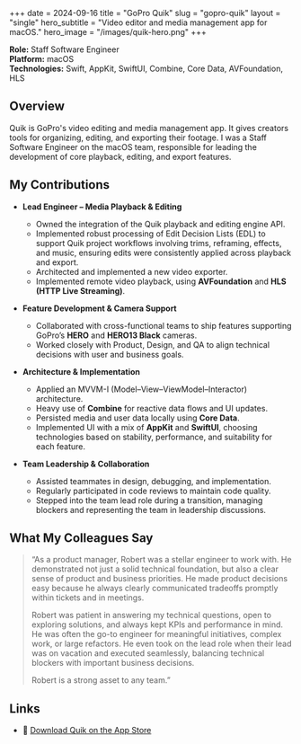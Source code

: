 +++
date = 2024-09-16
title = "GoPro Quik"
slug = "gopro-quik"
layout = "single"
hero_subtitle = "Video editor and media management app for macOS."
hero_image = "/images/quik-hero.png"
+++

**Role:** Staff Software Engineer  
**Platform:** macOS  
**Technologies:** Swift, AppKit, SwiftUI, Combine, Core Data, AVFoundation, HLS

## Overview
Quik is GoPro's video editing and media management app.  It gives creators tools for organizing, editing, and exporting their footage. I was a Staff Software Engineer on the macOS team, responsible for leading the development of core playback, editing, and export features.

## My Contributions
* **Lead Engineer – Media Playback & Editing**
    * Owned the integration of the Quik playback and editing engine API.
    * Implemented robust processing of Edit Decision Lists (EDL) to support Quik project workflows involving trims, reframing, effects, and music, ensuring edits were consistently applied across playback and export.
    * Architected and implemented a new video exporter.
    * Implemented remote video playback, using **AVFoundation** and **HLS (HTTP Live Streaming)**.


* **Feature Development & Camera Support**
    * Collaborated with cross-functional teams to ship features supporting GoPro’s **HERO** and **HERO13 Black** cameras.
    * Worked closely with Product, Design, and QA to align technical decisions with user and business goals.

* **Architecture & Implementation**
    * Applied an MVVM-I (Model–View–ViewModel–Interactor) architecture.
    * Heavy use of **Combine** for reactive data flows and UI updates.
    * Persisted media and user data locally using **Core Data**.
    * Implemented UI with a mix of **AppKit** and **SwiftUI**, choosing technologies based on stability, performance, and suitability for each feature.

* **Team Leadership & Collaboration**
    * Assisted teammates in design, debugging, and implementation.
    * Regularly participated in code reviews to maintain code quality.
    * Stepped into the team lead role during a transition, managing blockers and representing the team in leadership discussions.

## What My Colleagues Say

> “As a product manager, Robert was a stellar engineer to work with. He demonstrated not just a solid technical foundation, but also a clear sense of product and business priorities. He made product decisions easy because he always clearly communicated tradeoffs promptly within tickets and in meetings.
> 
> Robert was patient in answering my technical questions, open to exploring solutions, and always kept KPIs and performance in mind. He was often the go-to engineer for meaningful initiatives, complex work, or large refactors. He even took on the lead role when their lead was on vacation and executed seamlessly, balancing technical blockers with important business decisions.
> 
> Robert is a strong asset to any team.”

## Links
* 📱 [Download Quik on the App Store](https://apps.apple.com/us/app/gopro-quik/id561350520)
